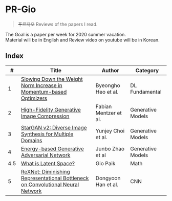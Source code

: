 
# PR-Gio
> ~~푸르지오~~ Reviews of the papers I read.

The Goal is a paper per week for 2020 summer vacation.   
Material will be in English and Review video on youtube will be in Korean.

## Index
| # | Title | Author | Category |
| - | -- | -- | -- |
| 1 | [Slowing Down the Weight Norm Increase in Momentum-based Optimizers](https://arxiv.org/abs/2006.08217) | Byeongho Heo et al. | DL Fundamental |
| 2 | [High-Fidelity Generative Image Compression](https://arxiv.org/abs/2006.09965) | Fabian Mentzer et al. | Generative Models |
| 3 | [StarGAN v2: Diverse Image Synthesis for Multiple Domains](https://arxiv.org/abs/1912.01865) | Yunjey Choi et al. | Generative Models |
| 4 | [Energy-based Generative Adversarial Network](https://arxiv.org/abs/1609.03126) | Junbo Zhao et al | Generative Models |
| 4.5 | [What is Latent Space?](https://youtu.be/gJ86ixUx6MU) | Gio Paik | Math |
| 5 | [ReXNet: Diminishing Representational Bottleneck on Convolutional Neural Network](https://arxiv.org/abs/2007.00992) | Dongyoon Han et al. | CNN |